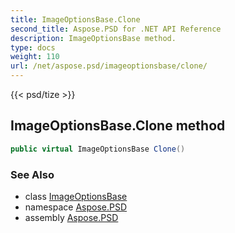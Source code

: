 ```yaml
---
title: ImageOptionsBase.Clone
second_title: Aspose.PSD for .NET API Reference
description: ImageOptionsBase method. 
type: docs
weight: 110
url: /net/aspose.psd/imageoptionsbase/clone/
---
```

{{< psd/tize >}}
## ImageOptionsBase.Clone method

```csharp
public virtual ImageOptionsBase Clone()
```

### See Also

* class [ImageOptionsBase](../)
* namespace [Aspose.PSD](../../imageoptionsbase/)
* assembly [Aspose.PSD](../../../)


